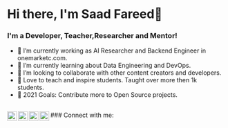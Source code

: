 # Hi there, I'm Saad Fareed👋

### I'm a Developer, Teacher,Researcher and Mentor!
- 🔭 I’m currently working as AI Researcher and Backend Engineer in onemarketc.com.
- 🌱 I’m currently learning about Data Engineering and DevOps.
- 👯 I’m looking to collaborate with other content creators and developers.
- 📢 Love to teach and inspire students. Taught over more then 1k students.
- 🥅 2021 Goals: Contribute more to Open Source projects.

<h2><i></i></h2>
### Connect with me:
<img align="left" alt="https://www.youtube.com/channel/UCB5JukXadSvscRtCI0JfGmw | YouTube" width="22px" src="https://cdn.jsdelivr.net/npm/simple-icons@v3/icons/youtube.svg" />
<img align="left" alt="https://twitter.com/SaadFar80645693 | Twitter" width="22px" src="https://cdn.jsdelivr.net/npm/simple-icons@v3/icons/twitter.svg" />
<img align="left" alt="https://www.linkedin.com/in/saad-fareed-3343a21b1/ | LinkedIn" width="22px" src="https://cdn.jsdelivr.net/npm/simple-icons@v3/icons/linkedin.svg" />
<img align="left" alt="https://www.instagram.com/saadfareed_sadi | Instagram" width="22px" src="https://cdn.jsdelivr.net/npm/simple-icons@v3/icons/instagram.svg" />

<br />

